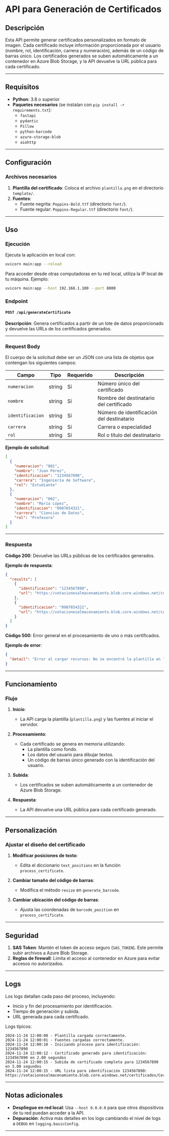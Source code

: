 
# API para Generación de Certificados

## Descripción

Esta API permite generar certificados personalizados en formato de imagen. Cada certificado incluye información proporcionada por el usuario (nombre, rol, identificación, carrera y numeración), además de un código de barras único. Los certificados generados se suben automáticamente a un contenedor en Azure Blob Storage, y la API devuelve la URL pública para cada certificado.

---

## Requisitos

- **Python**: 3.8 o superior
- **Paquetes necesarios** (se instalan con `pip install -r requirements.txt`):
  - `fastapi`
  - `pydantic`
  - `Pillow`
  - `python-barcode`
  - `azure-storage-blob`
  - `aiohttp`

---

## Configuración

### Archivos necesarios

1. **Plantilla del certificado**: Coloca el archivo `plantilla.png` en el directorio `template/`.
2. **Fuentes**:
   - Fuente negrita: `Poppins-Bold.ttf` (directorio `font/`).
   - Fuente regular: `Poppins-Regular.ttf` (directorio `font/`).

---

## Uso

### Ejecución

Ejecuta la aplicación en local con:

```bash
uvicorn main:app --reload
```

Para acceder desde otras computadoras en tu red local, utiliza la IP local de tu máquina. Ejemplo:

```bash
uvicorn main:app --host 192.168.1.100 --port 8000
```

### Endpoint

#### `POST /api/generateCertificate`

**Descripción**: Genera certificados a partir de un lote de datos proporcionado y devuelve las URLs de los certificados generados.

---

### Request Body

El cuerpo de la solicitud debe ser un JSON con una lista de objetos que contengan los siguientes campos:

| Campo           | Tipo   | Requerido | Descripción                                   |
|------------------|--------|-----------|-----------------------------------------------|
| `numeracion`     | string | Sí        | Número único del certificado                  |
| `nombre`         | string | Sí        | Nombre del destinatario del certificado       |
| `identificacion` | string | Sí        | Número de identificación del destinatario     |
| `carrera`        | string | Sí        | Carrera o especialidad                        |
| `rol`            | string | Sí        | Rol o título del destinatario                 |

**Ejemplo de solicitud**:

```json
[
  {
    "numeracion": "001",
    "nombre": "Juan Pérez",
    "identificacion": "1234567890",
    "carrera": "Ingeniería de Software",
    "rol": "Estudiante"
  },
  {
    "numeracion": "002",
    "nombre": "María López",
    "identificacion": "0987654321",
    "carrera": "Ciencias de Datos",
    "rol": "Profesora"
  }
]
```

---

### Respuesta

**Código 200**: Devuelve las URLs públicas de los certificados generados.

**Ejemplo de respuesta**:

```json
{
  "results": [
    {
      "identificacion": "1234567890",
      "url": "https://votacionesalmacenamiento.blob.core.windows.net/certificados/Certificado_1234567890.png"
    },
    {
      "identificacion": "0987654321",
      "url": "https://votacionesalmacenamiento.blob.core.windows.net/certificados/Certificado_0987654321.png"
    }
  ]
}
```

**Código 500**: Error general en el procesamiento de uno o más certificados.

**Ejemplo de error**:

```json
{
  "detail": "Error al cargar recursos: No se encontró la plantilla en la ruta: template/plantilla.png"
}
```

---

## Funcionamiento

### Flujo

1. **Inicio**:
   - La API carga la plantilla (`plantilla.png`) y las fuentes al iniciar el servidor.

2. **Procesamiento**:
   - Cada certificado se genera en memoria utilizando:
     - La plantilla como fondo.
     - Los datos del usuario para dibujar textos.
     - Un código de barras único generado con la identificación del usuario.

3. **Subida**:
   - Los certificados se suben automáticamente a un contenedor de Azure Blob Storage.

4. **Respuesta**:
   - La API devuelve una URL pública para cada certificado generado.

---

## Personalización

### Ajustar el diseño del certificado

1. **Modificar posiciones de texto**:
   - Edita el diccionario `text_positions` en la función `process_certificate`.

2. **Cambiar tamaño del código de barras**:
   - Modifica el método `resize` en `generate_barcode`.

3. **Cambiar ubicación del código de barras**:
   - Ajusta las coordenadas de `barcode_position` en `process_certificate`.

---

## Seguridad

1. **SAS Token**: Mantén el token de acceso seguro (`SAS_TOKEN`). Este permite subir archivos a Azure Blob Storage.
2. **Reglas de firewall**: Limita el acceso al contenedor en Azure para evitar accesos no autorizados.

---

## Logs

Los logs detallan cada paso del proceso, incluyendo:

- Inicio y fin del procesamiento por identificación.
- Tiempo de generación y subida.
- URL generada para cada certificado.

Logs típicos:

```plaintext
2024-11-24 12:00:00 - Plantilla cargada correctamente.
2024-11-24 12:00:01 - Fuentes cargadas correctamente.
2024-11-24 12:00:10 - Iniciando proceso para identificación: 1234567890
2024-11-24 12:00:12 - Certificado generado para identificación: 1234567890 en 2.00 segundos
2024-11-24 12:00:15 - Subida de certificado completa para 1234567890 en 3.00 segundos
2024-11-24 12:00:15 - URL lista para identificación 1234567890: https://votacionesalmacenamiento.blob.core.windows.net/certificados/Certificado_1234567890.png
```

---

## Notas adicionales

- **Despliegue en red local**:
  Usa `--host 0.0.0.0` para que otros dispositivos de tu red puedan acceder a la API.
- **Depuración**:
  Activa más detalles en los logs cambiando el nivel de logs a `DEBUG` en `logging.basicConfig`.

---
